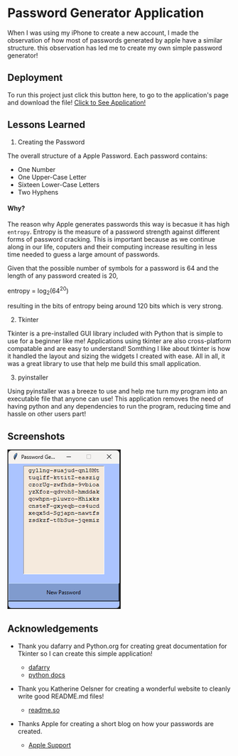 
# Password Generator Application

When I was using my iPhone to create a new account, I made the observation of how most of passwords generated by apple have a similar structure. this observation has led me to create my own simple password generator!



## Deployment

To run this project just click this button here, to go to the application's page and download the file! [Click to See Application!](https://github.com/Boreal-Wynter/password_gen/blob/1ae82839611a72b203ad1503547f7d7ae576af5b/generate_password.exe)



## Lessons Learned

1. Creating the Password

The overall structure of a Apple Password. Each password contains: 

 * One Number
 * One Upper-Case Letter
 * Sixteen Lower-Case Letters
 * Two Hyphens

#### Why?

The reason why Apple generates passwords this way is becasue it has high `entropy`. Entropy is the measure of a password strength against different forms of password cracking. This is important because as we continue along in our life, coputers and their computing increase resulting in less time needed to guess a large amount of passwords.

Given that the possible number of symbols for a password is 64 and the length of any password created is 20,

entropy = log<sub>2</sub>(64<sup>20</sup>)

resulting in the bits of entropy being around 120 bits which is very strong.

2. Tkinter

Tkinter is a pre-installed GUI library included with Python that is simple to use for a beginner like me! Applications using tkinter are also cross-platform compatable and are easy to understand! Somthing I like about tkinter is how it handled the layout and sizing the widgets I created with ease. All in all, it was a great library to use that help me build this small application.

3. pyinstaller

Using pyinstaller was a breeze to use and help me turn my program into an executable file that anyone can use! This application removes the need of having python and any dependencies to run the program, reducing time and hassle on other users part! 
## Screenshots

![App Screenshot](https://github.com/Boreal-Wynter/password_gen/blob/902caabe2acb2c1a0402007305d3dc93004c74a3/Application.png)


## Acknowledgements

 - Thank you dafarry and Python.org for creating great documentation for Tkinter so I can create this simple application! 
   - [dafarry](https://dafarry.github.io/tkinterbook/)
   - [python docs](https://docs.python.org/3/library/tk.html)

 - Thank you Katherine Oelsner for creating a wonderful website to cleanly write good README.md files!
   - [readme.so](https://readme.so/)

 - Thanks Apple for creating a short blog on how your passwords are created.
   - [Apple Support](https://support.apple.com/guide/security/automatic-strong-passwords-secc84c811c4/web)
